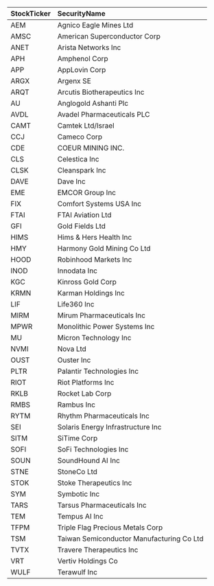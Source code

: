 | StockTicker | SecurityName |
|:--|:--|
| AEM | Agnico Eagle Mines Ltd |
| AMSC | American Superconductor Corp |
| ANET | Arista Networks Inc |
| APH | Amphenol Corp |
| APP | AppLovin Corp |
| ARGX | Argenx SE |
| ARQT | Arcutis Biotherapeutics Inc |
| AU | Anglogold Ashanti Plc |
| AVDL | Avadel Pharmaceuticals PLC |
| CAMT | Camtek Ltd/Israel |
| CCJ | Cameco Corp |
| CDE | COEUR MINING INC. |
| CLS | Celestica Inc |
| CLSK | Cleanspark Inc |
| DAVE | Dave Inc |
| EME | EMCOR Group Inc |
| FIX | Comfort Systems USA Inc |
| FTAI | FTAI Aviation Ltd |
| GFI | Gold Fields Ltd |
| HIMS | Hims & Hers Health Inc |
| HMY | Harmony Gold Mining Co Ltd |
| HOOD | Robinhood Markets Inc |
| INOD | Innodata Inc |
| KGC | Kinross Gold Corp |
| KRMN | Karman Holdings Inc |
| LIF | Life360 Inc |
| MIRM | Mirum Pharmaceuticals Inc |
| MPWR | Monolithic Power Systems Inc |
| MU | Micron Technology Inc |
| NVMI | Nova Ltd |
| OUST | Ouster Inc |
| PLTR | Palantir Technologies Inc |
| RIOT | Riot Platforms Inc |
| RKLB | Rocket Lab Corp |
| RMBS | Rambus Inc |
| RYTM | Rhythm Pharmaceuticals Inc |
| SEI | Solaris Energy Infrastructure Inc |
| SITM | SiTime Corp |
| SOFI | SoFi Technologies Inc |
| SOUN | SoundHound AI Inc |
| STNE | StoneCo Ltd |
| STOK | Stoke Therapeutics Inc |
| SYM | Symbotic Inc |
| TARS | Tarsus Pharmaceuticals Inc |
| TEM | Tempus AI Inc |
| TFPM | Triple Flag Precious Metals Corp |
| TSM | Taiwan Semiconductor Manufacturing Co Ltd |
| TVTX | Travere Therapeutics Inc |
| VRT | Vertiv Holdings Co |
| WULF | Terawulf Inc |
